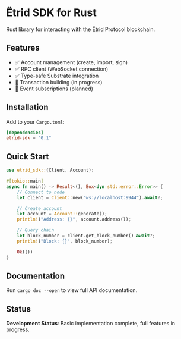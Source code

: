 # Ëtrid SDK for Rust

Rust library for interacting with the Ëtrid Protocol blockchain.

## Features

- ✅ Account management (create, import, sign)
- ✅ RPC client (WebSocket connection)
- ✅ Type-safe Substrate integration
- 🔨 Transaction building (in progress)
- 🔨 Event subscriptions (planned)

## Installation

Add to your `Cargo.toml`:

```toml
[dependencies]
etrid-sdk = "0.1"
```

## Quick Start

```rust
use etrid_sdk::{Client, Account};

#[tokio::main]
async fn main() -> Result<(), Box<dyn std::error::Error>> {
    // Connect to node
    let client = Client::new("ws://localhost:9944").await?;

    // Create account
    let account = Account::generate();
    println!("Address: {}", account.address());

    // Query chain
    let block_number = client.get_block_number().await?;
    println!("Block: {}", block_number);

    Ok(())
}
```

## Documentation

Run `cargo doc --open` to view full API documentation.

## Status

**Development Status**: Basic implementation complete, full features in progress.

